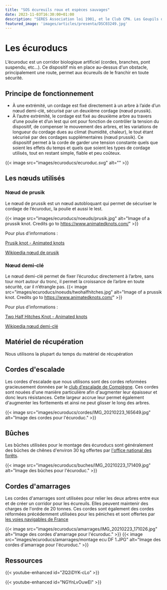 ```yaml
---
title: "SOS écureuils roux et espèces sauvages"
date: 2023-11-03T16:30:00+01:00
description: "SERES Association loi 1901, et le Club CPN. Les Goupils d'Halatte"
featured_image: 'images/articles/presenta/DSC03249.jpg'
---
```


# Les écuroducs 
L’écuroduc est un corridor biologique artificiel (cordes, branches, pont suspendu, etc…). Ce dispositif mis en place au-dessus d'un obstacle, principalement une route, permet aux écureuils de le franchir en toute sécurité. 

## Principe de fonctionnement

- À une extrémité, un cordage est fixé directement à un arbre à l’aide d’un nœud demi-clé, sécurisé par un deuxième cordage (nœud prussik).
- À l’autre extrémité, le cordage est fixé au deuxième arbre au travers d’une poulie et d’un lest qui ont pour fonction de contrôler la tension du dispositif, de compenser le mouvement des arbres, et les variations de longueur du cordage dues au climat (humidité, chaleur), le tout étant sécurisé par des cordages supplémentaires (nœud prussik). Ce dispositif permet à la corde de garder une tension constante quels que soient les effets du temps et quels que soient les types de cordage utilisés, tout en restant simple, fiable et peu coûteux.

{{< image src="images/ecuroducs/ecuroduc.svg" alt="" >}}

## Les nœuds utilisés
### Nœud de prusik 
Le nœud de prussik est un nœud autobloquant qui permet de sécuriser le cordage de l’écuroduc, la poulie et aussi le lest.

{{< image src="images/ecuroducs/noeuds/prusik.jpg" alt="Image of a prussik knot. Credits go to https://www.animatedknots.com/" >}}

Pour plus d'informations :

[Prusik knot - Animated knots](https://www.animatedknots.com/prusik-knot)

[Wikipedia nœud de prusik](https://fr.wikipedia.org/wiki/N%C5%93ud_de_Prusik)

### Nœud demi-clé
Le nœud demi-clé permet de fixer l’écuroduc directement à l’arbre, sans tour mort autour du tronc, il permet la croissance de l’arbre en toute sécurité, car il n’étrangle pas.
{{< image src="images/ecuroducs/noeuds/twohalfhitches.jpg" alt="Image of a prussik knot. Credits go to https://www.animatedknots.com/" >}}

Pour plus d'informations :

[Two Half Hitches Knot - Animated knots](https://www.animatedknots.com/two-half-hitches-knot)

[Wikipedia nœud demi-clé](https://fr.wikipedia.org/wiki/N%C5%93ud_d%27amarrage_%C3%A0_demi-cl%C3%A9s)

## Matériel de récupération
Nous utilisons la plupart du temps du matériel de récupération

## Cordes d'escalade 
Les cordes d'escalade que nous utilisons sont des cordes reformées gracieusement données par le [club d'escalade de Compiègne](https://agc-compiegne.fr/).
Ces cordes sont nouées d'une manière particulière afin d'augmenter leur épaisseur et donc leurs résistances. Cette largeur accrue leur permet également d'augmenter les forttements et ainsi ne peut glisser le long des arbres.

{{< image src="images/ecuroducs/cordes/IMG_20210223_165649.jpg" alt="Image des cordes pour l'écuroduc." >}}

## Bûches
Les bûches utilisées pour le montage des écuroducs sont généralement des bûches de chênes d'environ 30 kg offertes par [l'office national des forêts](https://www.onf.fr/).

{{< image src="images/ecuroducs/buches/IMG_20210223_171409.jpg" alt="Image des bûches pour l'écuroduc." >}}

## Cordes d'amarrages
Les cordes d'amarrages sont utilisées pour relier les deux arbres entre eux et de créer un corridor pour les écureuils. Elles peuvent maintenir des charges de l'ordre de 20 tonnes. Ces cordes sont également des cordes réformées précédemment utilisées pour les péniches et sont offertes par [les voies navigables de France](https://www.vnf.fr/vnf/)

{{< image src="images/ecuroducs/amarrages/IMG_20210223_171026.jpg" alt="Image des cordes d'amarrage pour l'écuroduc." >}}
{{< image src="images/ecuroducs/amarrages/montage ecu DF 1.JPG" alt="Image des cordes d'amarrage pour l'écuroduc." >}}

## Ressources

{{< youtube-enhanced id="ZQ2iDYK-cLo" >}}

{{< youtube-enhanced id="NGYnLvOuwEI" >}}

